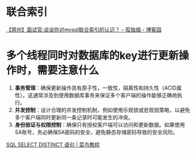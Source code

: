 
# 联合索引

[【原创】面试官:谈谈你对mysql联合索引的认识？ - 孤独烟 - 博客园](https://www.cnblogs.com/rjzheng/p/12557314.html)

# 多个线程同时对数据库的key进行更新操作时，需要注意什么

1. **事务管理**：确保更新操作具有原子性，一致性，隔离性和持久性（ACID属性）。这通常涉及到使用数据库事务来保证多个客户端的操作能够正确地执行。
2. **并发控制**：设计合理的并发控制机制，例如使用乐观锁或悲观锁策略，以避免多个客户端同时更新同一条记录时可能发生的冲突。
3. **身份验证与权限控制**：确保只有授权客户端可以访问和更新数据。如果使用SA账号，务必确保SA密码的安全，避免静态存储密码导致的安全风险。

[SQL SELECT DISTINCT 语句 | 菜鸟教程](https://www.runoob.com/sql/sql-distinct.html)